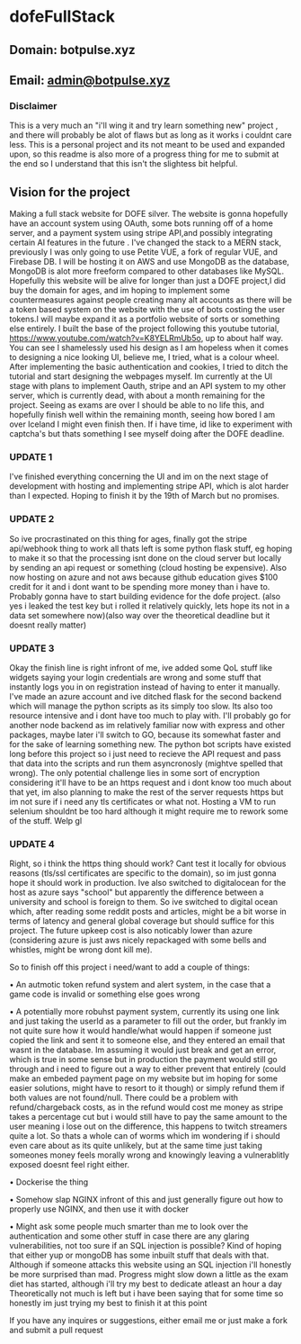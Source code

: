 # dofeFullStack
## Domain: botpulse.xyz

## Email: admin@botpulse.xyz

### Disclaimer

This is a very much an "i'll wing it and try learn something new" project , and there will probably be alot of flaws but as long as it works i couldnt care less. This is a personal project and its not meant to be used and expanded upon, so this readme is also more of a progress thing for me to submit at the end so I understand that this isn't the slightess bit helpful.

## Vision for the project

Making a full stack website for DOFE silver. The website is gonna hopefully have an account system using OAuth, some bots running off of a home server, and a payment system using stripe API,and possibly integrating certain AI features in the future . I've changed the stack to a MERN stack, previously I was only going to use Petite VUE, a fork of regular VUE, and Firebase DB. I will be hosting it on AWS and use MongoDB as the database, MongoDB is alot more freeform compared to other databases like MySQL. Hopefully this website will be alive for longer than just a DOFE project,I did buy the domain for ages, and im hoping to implement some countermeasures against people creating many alt accounts as there will be a token based system on the website with the use of bots costing the user tokens.I will maybe expand it as a portfolio website of sorts or something else entirely. I built the base of the project following this youtube tutorial, https://www.youtube.com/watch?v=K8YELRmUb5o, up to about half way. You can see I shamelessly used his design as I am hopeless when it comes to designing a nice looking UI, believe me, I tried, what is a colour wheel. After implementing the basic authentication and cookies, I tried to ditch the tutorial and start designing the webpages myself. Im currently at the UI stage with plans to implement Oauth, stripe and an API system to my other server, which is currently dead, with about a month remaining for the project. Seeing as exams are over I should be able to no life this, and hopefully finish well within the remaining month, seeing how bored I am over Iceland I might even finish then. If i have time, id like to experiment with captcha's but thats something I see myself doing after the DOFE deadline.

### UPDATE 1

I've finished everything concerning the UI and im on the next stage of development with hosting and implementing stripe API, which is alot harder than I expected. Hoping to finish it by the 19th of March but no promises.

### UPDATE 2 

So ive procrastinated on this thing for ages, finally got the stripe api/webhook thing to work all thats left is some python flask stuff, eg hoping to make it so that the processing isnt done on the cloud server but locally by sending an api request or something (cloud hosting be expensive). Also now hosting on azure and not aws because github education gives $100 credit for it and i dont want to be spending more money than i have to. Probably gonna have to start building evidence for the dofe project. (also yes i leaked the test key but i rolled it relatively quickly, lets hope its not in a data set somewhere now)(also way over the theoretical deadline but it doesnt really matter)

### UPDATE 3

Okay the finish line is right infront of me, ive added some QoL stuff like widgets saying your login credentials are wrong and some stuff that instantly logs you in on registration instead of having to enter it manually. I've made an azure account and ive ditched flask for the second backend which will manage the python scripts as its simply too slow. Its also too resource intensive and i dont have too much to play with. I'll probably go for another node backend as im relatively familiar now with express and other packages, maybe later i'll switch to GO, because its somewhat faster and for the sake of learning something new. The python bot scripts have existed long before this project so i just need to recieve the API request and pass that data into the scripts and run them asyncronosly (mightve spelled that wrong). The only potential challenge lies in some sort of encryption considering it'll have to be an https request and i dont know too much about that yet, im also planning to make the rest of the server requests https but im not sure if i need any tls certificates or what not. Hosting a VM to run selenium shouldnt be too hard although it might require me to rework some of the stuff. Welp gl

### UPDATE 4 

Right, so i think the https thing should work? Cant test it locally for obvious reasons (tls/ssl certificates are specific to the domain), so im just gonna hope it should work in production. Ive also switched to digitalocean for the host as azure says "school" but apparently the difference between a university and school is foreign to them. So ive switched to digital ocean which, after reading some reddit posts and articles, might be a bit worse in terms of latency and general global coverage but should suffice for this project. The future upkeep cost is also noticably lower than azure (considering azure is just aws nicely repackaged with some bells and whistles, might be wrong dont kill me). 

So to finish off this project i need/want to add a couple of things:

• An autmotic token refund system and alert system, in the case that a game code is invalid or something else goes wrong

• A potentially more robuhst payment system, currently its using one link and just taking the userId as a parameter to fill out the order, but frankly im not quite sure how it would handle/what would happen if someone just copied the link and sent it to someone else, and they entered an email that wasnt in the database. Im assuming it would just break and get an error, which is true in some sense but in production the payment would still go through and i need to figure out a way to either prevent that entirely (could make an embeded payment page on my website but im hoping for some easier solutions, might have to resort to it though) or simply refund them if both values are not found/null. There could be a problem with refund/chargeback costs, as in the refund would cost me money as stripe takes a percentage cut but i would still have to pay the same amount to the user meaning i lose out on the difference, this happens to twitch streamers quite a lot. So thats a whole can of worms which im wondering if i should even care about as its quite unlikely, but at the same time just taking someones money feels morally wrong and knowingly leaving a vulnerablitly exposed doesnt feel right either.

• Dockerise the thing 

• Somehow slap NGINX infront of this and just generally figure out how to properly use NGINX, and then use it with docker

• Might ask some people much smarter than me to look over the authentication and some other stuff in case there are any glaring vulnerabilities, not too sure if an SQL injection is possible? Kind of hoping that either yup or mongoDB has some inbuilt stuff that deals with that. Although if someone attacks this website using an SQL injection i'll honestly be more surprised than mad.
Progress might slow down a little as the exam diet has started, although i'll try my best to dedicate atleast an hour a day
Theoretically not much is left but i have been saying that for some time so honestly im just trying my best to finish it at this point



If you have any inquires or suggestions, either email me or just make a fork and submit a pull request

